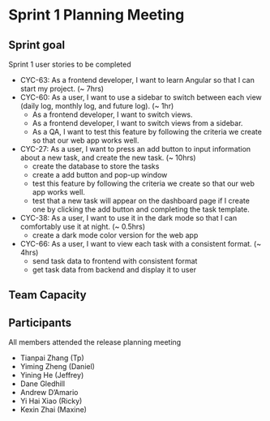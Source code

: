 # Sprint 1 Planning Meeting 

## Sprint goal
Sprint 1 user stories to be completed

- CYC-63: As a frontend developer, I want to learn Angular so that I can start my project. (~ 7hrs)
- CYC-60: As a user, I want to use a sidebar to switch between each view (daily log, monthly log, and future log). (~ 1hr)
    - As a frontend developer, I want to switch views. 
    - As a frontend developer, I want to switch views from a sidebar.
    - As a QA, I want to test this feature by following the criteria we create so that our web app works well.
- CYC-27: As a user, I want to press an add button to input information about a new task, and create the new task. (~ 10hrs)
  - create the database to store the tasks
  - create a add button and pop-up window
  - test this feature by following the criteria we create so that our web app works well.
  - test that a new task will appear on the dashboard page if I create one by clicking the add button and completing the task template.
- CYC-38: As a user, I want to use it in the dark mode so that I can comfortably use it at night. (~ 0.5hrs)
  - create a dark mode color version for the web app
- CYC-66: As a user, I want to view each task with a consistent format. (~ 4hrs)
  - send task data to frontend with consistent format
  - get task data from backend and display it to user

## Team Capacity 


## Participants

All  members attended the release planning meeting

- Tianpai Zhang (Tp)  
- Yiming Zheng (Daniel)  
- Yining He (Jeffrey)  
- Dane Gledhill  
- Andrew D’Amario  
- Yi Hai Xiao (Ricky)
- Kexin Zhai (Maxine)
